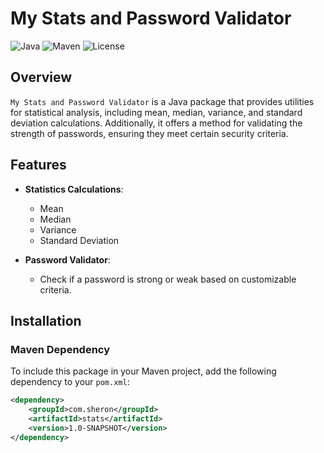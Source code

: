 # My Stats and Password Validator

![Java](https://img.shields.io/badge/Java-1.8+-blue.svg)
![Maven](https://img.shields.io/badge/Maven-Build-orange.svg)
![License](https://img.shields.io/badge/License-MIT-green.svg)

## Overview

`My Stats and Password Validator` is a Java package that provides utilities for statistical analysis, including mean, median, variance, and standard deviation calculations. Additionally, it offers a method for validating the strength of passwords, ensuring they meet certain security criteria.

## Features

- **Statistics Calculations**:
  - Mean
  - Median
  - Variance
  - Standard Deviation

- **Password Validator**:
  - Check if a password is strong or weak based on customizable criteria.

## Installation

### Maven Dependency

To include this package in your Maven project, add the following dependency to your `pom.xml`:

```xml
<dependency>
    <groupId>com.sheron</groupId>
    <artifactId>stats</artifactId>
    <version>1.0-SNAPSHOT</version>
</dependency>
